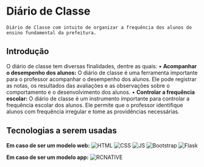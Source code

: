 # Diário de Classe

```
Diário de Classe com intuito de organizar a frequência dos alunos do ensino fundamental da prefeitura.
```

## Introdução

O diário de classe tem diversas finalidades, dentre as quais:
• **Acompanhar o desempenho dos alunos:** O diário de classe é uma ferramenta importante para o professor acompanhar o desempenho dos alunos. Ele pode registrar as notas, os resultados das avaliações e as observações sobre o comportamento e o desenvolvimento dos alunos.
• **Controlar a frequência escolar:** O diário de classe é um instrumento importante para controlar a frequência escolar dos alunos. Ele permite que o professor identifique alunos com frequência irregular e tome as providências necessárias.

## Tecnologias a serem usadas

**Em caso de ser um modelo web:**
![HTML](https://img.shields.io/badge/HTML5-E34F26?style=for-the-badge&logo=html5&logoColor=white)
![CSS](https://img.shields.io/badge/CSS3-1572B6?style=for-the-badge&logo=css3&logoColor=white)
![JS](https://img.shields.io/badge/JavaScript-F7DF1E?style=for-the-badge&logo=javascript&logoColor=black)
![Bootstrap](https://img.shields.io/badge/Bootstrap-563D7C?style=for-the-badge&logo=bootstrap&logoColor=white)
![Flask](https://img.shields.io/badge/Flask-000000?style=for-the-badge&logo=flask&logoColor=white)

**Em caso de ser um modelo app:**
![RCNATIVE](https://img.shields.io/badge/React_Native-20232A?style=for-the-badge&logo=react&logoColor=61DAFB)

